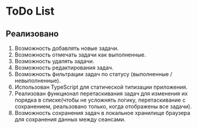 # ToDo List 


## Реализовано
1. Возможность добавлять новые задачи.
2. Возможность отмечать задачи как выполненные.
3. Возможность удалять задачи.
4. Возможность редактирования задач.
5. Возможность фильтрации задач по статусу (выполненные / невыполненные).
6. Использован TypeScript для статической типизации приложения.
7. Реализован функционал перетаскивания задач для изменения их порядка в списке(чтобы не усложнять логику, перетаскивание с сохранением, реальзовано только, когда отображены все задачи).
8. Возможность сохранения задач в локальное хранилище браузера для сохранения данных между сеансами.
